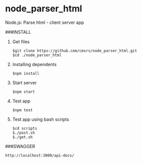 # node_parser_html
Node.js: Parse html - client server app


###INSTALL

1. Get files

   ```shell
   $git clone https://github.com/cmsrs/node_parser_html.git
   $cd ./node_parser_html
   ```

2. Installing dependents

   ```shell
   $npm install
   ```

3. Start server

   ```shell
   $npm start
   ```

4. Test app

   ```shell
   $npm test
   ```

5. Test app using bash scripts

   ```shell
   $cd scripts
   $./post.sh
   $./get.sh
   ```

###SWAGGER

  ```shell
  http://localhost:3000/api-docs/
  ```
